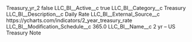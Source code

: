 <?xml version="1.0" encoding="UTF-8"?>
<CustomMetadata xmlns="http://soap.sforce.com/2006/04/metadata" xmlns:xsi="http://www.w3.org/2001/XMLSchema-instance" xmlns:xsd="http://www.w3.org/2001/XMLSchema">
    <label>Treasury_yr_2</label>
    <protected>false</protected>
    <values>
        <field>LLC_BI__Active__c</field>
        <value xsi:type="xsd:boolean">true</value>
    </values>
    <values>
        <field>LLC_BI__Category__c</field>
        <value xsi:type="xsd:string">Treasury</value>
    </values>
    <values>
        <field>LLC_BI__Description__c</field>
        <value xsi:type="xsd:string">Daily Rate</value>
    </values>
    <values>
        <field>LLC_BI__External_Source__c</field>
        <value xsi:type="xsd:string">https://ycharts.com/indicators/2_year_treasury_rate</value>
    </values>
    <values>
        <field>LLC_BI__Modification_Schedule__c</field>
        <value xsi:type="xsd:double">365.0</value>
    </values>
    <values>
        <field>LLC_BI__Name__c</field>
        <value xsi:type="xsd:string">2 yr – US Treasury Note</value>
    </values>
</CustomMetadata>
